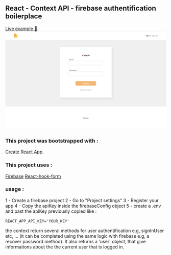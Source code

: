 ## React - Context API - firebase authentification boilerplace

[Live example 👀](https://pensive-villani-57d695.netlify.com/login).
![Thumbnail](1_preview.png)

### This project was bootstrapped with :

[Create React App](https://github.com/facebook/create-react-app).

### This project uses :

[Firebase](https://firebase.google.com)
[React-hook-form](https://github.com/react-hook-form/react-hook-form)

### usage :

1 - Create a firebase project
2 - Go to "Project settings"
3 - Register your app
4 - Copy the apiKey inside the firebaseConfig object
5 - create a .env and past the apiKey previously copied like :

```
REACT_APP_API_KEY='YOUR_KEY'
```

the context return several methods for user authentification e.g, signInUser etc, ... (it can be completed using the same logic with firebase e.g, a recover password method).
It also returns a 'user' object, that give informations about the the current user that is logged in.
